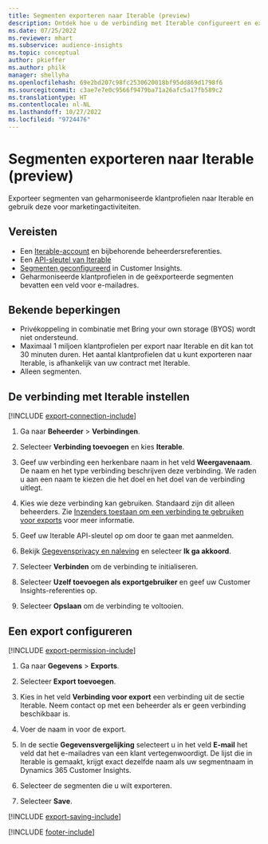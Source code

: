 ```yaml
---
title: Segmenten exporteren naar Iterable (preview)
description: Ontdek hoe u de verbinding met Iterable configureert en exporteert.
ms.date: 07/25/2022
ms.reviewer: mhart
ms.subservice: audience-insights
ms.topic: conceptual
author: pkieffer
ms.author: philk
manager: shellyha
ms.openlocfilehash: 69e2bd207c98fc2530620018bf95dd869d1798f6
ms.sourcegitcommit: c3ae7e7e0c9566f9479ba71a26afc5a17fb589c2
ms.translationtype: HT
ms.contentlocale: nl-NL
ms.lasthandoff: 10/27/2022
ms.locfileid: "9724476"
---
```

# <a name="export-segments-to-iterable-preview"></a>Segmenten exporteren naar Iterable (preview)

Exporteer segmenten van geharmoniseerde klantprofielen naar Iterable en gebruik deze voor marketingactiviteiten.

## <a name="prerequisites"></a>Vereisten

- Een [Iterable-account](https://iterable.com/) en bijbehorende beheerdersreferenties.
- Een [API-sleutel van Iterable](https://support.iterable.com/hc/en-us/articles/360043464871)
- [Segmenten geconfigureerd](segments.md) in Customer Insights.
- Geharmoniseerde klantprofielen in de geëxporteerde segmenten bevatten een veld voor e-mailadres.

## <a name="known-limitations"></a>Bekende beperkingen

- Privékoppeling in combinatie met Bring your own storage (BYOS) wordt niet ondersteund.
- Maximaal 1 miljoen klantprofielen per export naar Iterable en dit kan tot 30 minuten duren. Het aantal klantprofielen dat u kunt exporteren naar Iterable, is afhankelijk van uw contract met Iterable.
- Alleen segmenten.

## <a name="set-up-connection-to-iterable"></a>De verbinding met Iterable instellen

[!INCLUDE [export-connection-include](includes/export-connection-admn.md)]

1. Ga naar **Beheerder** > **Verbindingen**.

1. Selecteer **Verbinding toevoegen** en kies **Iterable**.

1. Geef uw verbinding een herkenbare naam in het veld **Weergavenaam**. De naam en het type verbinding beschrijven deze verbinding. We raden u aan een naam te kiezen die het doel en het doel van de verbinding uitlegt.

1. Kies wie deze verbinding kan gebruiken. Standaard zijn dit alleen beheerders. Zie [Inzenders toestaan om een verbinding te gebruiken voor exports](connections.md#allow-contributors-to-use-a-connection-for-exports) voor meer informatie.

1. Geef uw Iterable API-sleutel op om door te gaan met aanmelden.

1. Bekijk [Gegevensprivacy en naleving](connections.md#data-privacy-and-compliance) en selecteer **Ik ga akkoord**.

1. Selecteer **Verbinden** om de verbinding te initialiseren.

1. Selecteer **Uzelf toevoegen als exportgebruiker** en geef uw Customer Insights-referenties op.

1. Selecteer **Opslaan** om de verbinding te voltooien.

## <a name="configure-an-export"></a>Een export configureren

[!INCLUDE [export-permission-include](includes/export-permission.md)]

1. Ga naar **Gegevens** > **Exports**.

1. Selecteer **Export toevoegen**.

1. Kies in het veld **Verbinding voor export** een verbinding uit de sectie Iterable. Neem contact op met een beheerder als er geen verbinding beschikbaar is.

1. Voer de naam in voor de export.

1. In de sectie **Gegevensvergelijking** selecteert u in het veld **E-mail** het veld dat het e-mailadres van een klant vertegenwoordigt. De lijst die in Iterable is gemaakt, krijgt exact dezelfde naam als uw segmentnaam in Dynamics 365 Customer Insights.

1. Selecteer de segmenten die u wilt exporteren.

1. Selecteer **Save**.

[!INCLUDE [export-saving-include](includes/export-saving.md)]

[!INCLUDE [footer-include](includes/footer-banner.md)]
